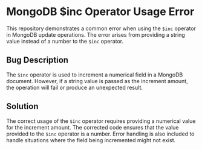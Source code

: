 # MongoDB $inc Operator Usage Error
This repository demonstrates a common error when using the `$inc` operator in MongoDB update operations. The error arises from providing a string value instead of a number to the `$inc` operator. 

## Bug Description
The `$inc` operator is used to increment a numerical field in a MongoDB document. However, if a string value is passed as the increment amount, the operation will fail or produce an unexpected result.

## Solution
The correct usage of the `$inc` operator requires providing a numerical value for the increment amount.  The corrected code ensures that the value provided to the `$inc` operator is a number.  Error handling is also included to handle situations where the field being incremented might not exist. 